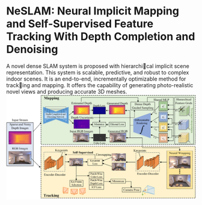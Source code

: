# NeSLAM: Neural Implicit Mapping and Self-Supervised Feature Tracking With Depth Completion and Denoising
A novel dense SLAM system is proposed with hierarchical implicit scene representation. This system is scalable, predictive, and robust to complex indoor scenes. It is an end-to-end, incrementally optimizable method for tracking and mapping. It offers the capability of generating
photo-realistic novel views and producing accurate 3D meshes.
![contents](./figure5-4.png)
